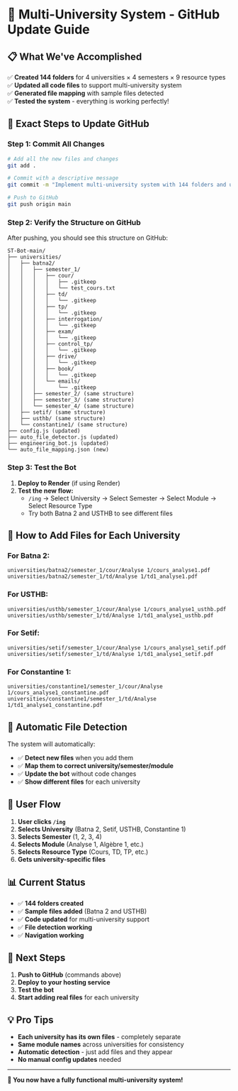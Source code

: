 # 🚀 Multi-University System - GitHub Update Guide

## 📋 **What We've Accomplished**

✅ **Created 144 folders** for 4 universities × 4 semesters × 9 resource types  
✅ **Updated all code files** to support multi-university system  
✅ **Generated file mapping** with sample files detected  
✅ **Tested the system** - everything is working perfectly!  

## 🎯 **Exact Steps to Update GitHub**

### **Step 1: Commit All Changes**
```bash
# Add all the new files and changes
git add .

# Commit with a descriptive message
git commit -m "Implement multi-university system with 144 folders and updated navigation"

# Push to GitHub
git push origin main
```

### **Step 2: Verify the Structure on GitHub**
After pushing, you should see this structure on GitHub:

```
ST-Bot-main/
├── universities/
│   ├── batna2/
│   │   ├── semester_1/
│   │   │   ├── cour/
│   │   │   │   ├── .gitkeep
│   │   │   │   └── test_cours.txt
│   │   │   ├── td/
│   │   │   │   └── .gitkeep
│   │   │   ├── tp/
│   │   │   │   └── .gitkeep
│   │   │   ├── interrogation/
│   │   │   │   └── .gitkeep
│   │   │   ├── exam/
│   │   │   │   └── .gitkeep
│   │   │   ├── control_tp/
│   │   │   │   └── .gitkeep
│   │   │   ├── drive/
│   │   │   │   └── .gitkeep
│   │   │   ├── book/
│   │   │   │   └── .gitkeep
│   │   │   └── emails/
│   │   │       └── .gitkeep
│   │   ├── semester_2/ (same structure)
│   │   ├── semester_3/ (same structure)
│   │   └── semester_4/ (same structure)
│   ├── setif/ (same structure)
│   ├── usthb/ (same structure)
│   └── constantine1/ (same structure)
├── config.js (updated)
├── auto_file_detector.js (updated)
├── engineering_bot.js (updated)
└── auto_file_mapping.json (new)
```

### **Step 3: Test the Bot**
1. **Deploy to Render** (if using Render)
2. **Test the new flow:**
   - `/ing` → Select University → Select Semester → Select Module → Select Resource Type
   - Try both Batna 2 and USTHB to see different files

## 📁 **How to Add Files for Each University**

### **For Batna 2:**
```
universities/batna2/semester_1/cour/Analyse 1/cours_analyse1.pdf
universities/batna2/semester_1/td/Analyse 1/td1_analyse1.pdf
```

### **For USTHB:**
```
universities/usthb/semester_1/cour/Analyse 1/cours_analyse1_usthb.pdf
universities/usthb/semester_1/td/Analyse 1/td1_analyse1_usthb.pdf
```

### **For Setif:**
```
universities/setif/semester_1/cour/Analyse 1/cours_analyse1_setif.pdf
universities/setif/semester_1/td/Analyse 1/td1_analyse1_setif.pdf
```

### **For Constantine 1:**
```
universities/constantine1/semester_1/cour/Analyse 1/cours_analyse1_constantine.pdf
universities/constantine1/semester_1/td/Analyse 1/td1_analyse1_constantine.pdf
```

## 🔄 **Automatic File Detection**

The system will automatically:
- ✅ **Detect new files** when you add them
- ✅ **Map them to correct university/semester/module**
- ✅ **Update the bot** without code changes
- ✅ **Show different files** for each university

## 🎯 **User Flow**

1. **User clicks `/ing`**
2. **Selects University** (Batna 2, Setif, USTHB, Constantine 1)
3. **Selects Semester** (1, 2, 3, 4)
4. **Selects Module** (Analyse 1, Algèbre 1, etc.)
5. **Selects Resource Type** (Cours, TD, TP, etc.)
6. **Gets university-specific files**

## 📊 **Current Status**

- ✅ **144 folders created**
- ✅ **Sample files added** (Batna 2 and USTHB)
- ✅ **Code updated** for multi-university support
- ✅ **File detection working**
- ✅ **Navigation working**

## 🚀 **Next Steps**

1. **Push to GitHub** (commands above)
2. **Deploy to your hosting service**
3. **Test the bot**
4. **Start adding real files** for each university

## 💡 **Pro Tips**

- **Each university has its own files** - completely separate
- **Same module names** across universities for consistency
- **Automatic detection** - just add files and they appear
- **No manual config updates** needed

---

**🎉 You now have a fully functional multi-university system!**
